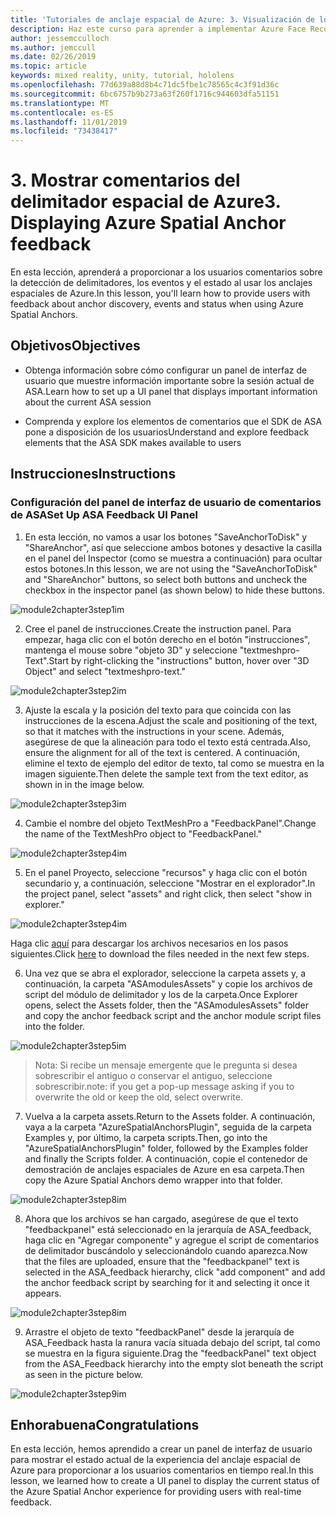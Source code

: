 ```yaml
---
title: 'Tutoriales de anclaje espacial de Azure: 3. Visualización de los comentarios del delimitador espacial de Azure'
description: Haz este curso para aprender a implementar Azure Face Recognition dentro de una aplicación de realidad mixta.
author: jessemcculloch
ms.author: jemccull
ms.date: 02/26/2019
ms.topic: article
keywords: mixed reality, unity, tutorial, hololens
ms.openlocfilehash: 77d639a88d8b4c71dc5fbe1c78565c4c3f91d36c
ms.sourcegitcommit: 6bc6757b9b273a63f260f1716c944603dfa51151
ms.translationtype: MT
ms.contentlocale: es-ES
ms.lasthandoff: 11/01/2019
ms.locfileid: "73438417"
---
```

# <a name="3-displaying-azure-spatial-anchor-feedback"></a><span data-ttu-id="baba3-105">3. Mostrar comentarios del delimitador espacial de Azure</span><span class="sxs-lookup"><span data-stu-id="baba3-105">3. Displaying Azure Spatial Anchor feedback</span></span>

<span data-ttu-id="baba3-106">En esta lección, aprenderá a proporcionar a los usuarios comentarios sobre la detección de delimitadores, los eventos y el estado al usar los anclajes espaciales de Azure.</span><span class="sxs-lookup"><span data-stu-id="baba3-106">In this lesson, you'll learn how to provide users with feedback about anchor discovery, events and status when using Azure Spatial Anchors.</span></span>

## <a name="objectives"></a><span data-ttu-id="baba3-107">Objetivos</span><span class="sxs-lookup"><span data-stu-id="baba3-107">Objectives</span></span>

* <span data-ttu-id="baba3-108">Obtenga información sobre cómo configurar un panel de interfaz de usuario que muestre información importante sobre la sesión actual de ASA.</span><span class="sxs-lookup"><span data-stu-id="baba3-108">Learn how to set up a UI panel that displays important information about the current ASA session</span></span>

* <span data-ttu-id="baba3-109">Comprenda y explore los elementos de comentarios que el SDK de ASA pone a disposición de los usuarios</span><span class="sxs-lookup"><span data-stu-id="baba3-109">Understand and explore feedback elements that the ASA SDK makes available to users</span></span>

## <a name="instructions"></a><span data-ttu-id="baba3-110">Instrucciones</span><span class="sxs-lookup"><span data-stu-id="baba3-110">Instructions</span></span>

### <a name="set-up-asa-feedback-ui-panel"></a><span data-ttu-id="baba3-111">Configuración del panel de interfaz de usuario de comentarios de ASA</span><span class="sxs-lookup"><span data-stu-id="baba3-111">Set Up ASA Feedback UI Panel</span></span>

1. <span data-ttu-id="baba3-112">En esta lección, no vamos a usar los botones "SaveAnchorToDisk" y "ShareAnchor", así que seleccione ambos botones y desactive la casilla en el panel del Inspector (como se muestra a continuación) para ocultar estos botones.</span><span class="sxs-lookup"><span data-stu-id="baba3-112">In this lesson, we are not using the "SaveAnchorToDisk" and "ShareAnchor" buttons, so select both buttons and uncheck the checkbox in the inspector panel (as shown below) to hide these buttons.</span></span>
   

![module2chapter3step1im](images/module2chapter3step1im.PNG)

2. <span data-ttu-id="baba3-114">Cree el panel de instrucciones.</span><span class="sxs-lookup"><span data-stu-id="baba3-114">Create the instruction panel.</span></span> <span data-ttu-id="baba3-115">Para empezar, haga clic con el botón derecho en el botón "instrucciones", mantenga el mouse sobre "objeto 3D" y seleccione "textmeshpro-Text".</span><span class="sxs-lookup"><span data-stu-id="baba3-115">Start by right-clicking the "instructions" button, hover over "3D Object" and select "textmeshpro-text."</span></span>

![module2chapter3step2im](images/module2chapter3step2im.PNG)

3. <span data-ttu-id="baba3-117">Ajuste la escala y la posición del texto para que coincida con las instrucciones de la escena.</span><span class="sxs-lookup"><span data-stu-id="baba3-117">Adjust the scale and positioning of the text, so that it matches with the instructions in your scene.</span></span> <span data-ttu-id="baba3-118">Además, asegúrese de que la alineación para todo el texto está centrada.</span><span class="sxs-lookup"><span data-stu-id="baba3-118">Also, ensure the alignment for all of the text is centered.</span></span> <span data-ttu-id="baba3-119">A continuación, elimine el texto de ejemplo del editor de texto, tal como se muestra en la imagen siguiente.</span><span class="sxs-lookup"><span data-stu-id="baba3-119">Then delete the sample text from the text editor, as shown in in the image below.</span></span>

![module2chapter3step3im](images/module2chapter3step3im.PNG)

4. <span data-ttu-id="baba3-121">Cambie el nombre del objeto TextMeshPro a "FeedbackPanel".</span><span class="sxs-lookup"><span data-stu-id="baba3-121">Change the name of the TextMeshPro object to "FeedbackPanel."</span></span>
   

![module2chapter3step4im](images/module2chapter3step4im.PNG)

5. <span data-ttu-id="baba3-123">En el panel Proyecto, seleccione "recursos" y haga clic con el botón secundario y, a continuación, seleccione "Mostrar en el explorador".</span><span class="sxs-lookup"><span data-stu-id="baba3-123">In the project panel, select "assets" and right click, then select "show in explorer."</span></span>
   

![module2chapter3step4im](images/module2chapter3step5im.PNG)

<span data-ttu-id="baba3-125">Haga clic [aquí](https://onedrive.live.com/?authkey=%21ABXEC8PvyQu8Qd8&id=5B7335C4342BCB0E%21395636&cid=5B7335C4342BCB0E) para descargar los archivos necesarios en los pasos siguientes.</span><span class="sxs-lookup"><span data-stu-id="baba3-125">Click [here](https://onedrive.live.com/?authkey=%21ABXEC8PvyQu8Qd8&id=5B7335C4342BCB0E%21395636&cid=5B7335C4342BCB0E) to download the files needed in the next few steps.</span></span>

6. <span data-ttu-id="baba3-126">Una vez que se abra el explorador, seleccione la carpeta assets y, a continuación, la carpeta "ASAmodulesAssets" y copie los archivos de script del módulo de delimitador y los de la carpeta.</span><span class="sxs-lookup"><span data-stu-id="baba3-126">Once Explorer opens, select the Assets folder, then the "ASAmodulesAssets" folder and copy the anchor feedback script and the anchor module script files into the folder.</span></span> 

![module2chapter3step5im](images/module2chapter3step6im.PNG)

> <span data-ttu-id="baba3-128">Nota: Si recibe un mensaje emergente que le pregunta si desea sobrescribir el antiguo o conservar el antiguo, seleccione sobrescribir.</span><span class="sxs-lookup"><span data-stu-id="baba3-128">note: if you get a pop-up message asking if you to overwrite the old or keep the old, select overwrite.</span></span>

7. <span data-ttu-id="baba3-129">Vuelva a la carpeta assets.</span><span class="sxs-lookup"><span data-stu-id="baba3-129">Return to the Assets folder.</span></span> <span data-ttu-id="baba3-130">A continuación, vaya a la carpeta "AzureSpatialAnchorsPlugin", seguida de la carpeta Examples y, por último, la carpeta scripts.</span><span class="sxs-lookup"><span data-stu-id="baba3-130">Then, go into the "AzureSpatialAnchorsPlugin" folder, followed by the Examples folder and finally the Scripts folder.</span></span> <span data-ttu-id="baba3-131">A continuación, copie el contenedor de demostración de anclajes espaciales de Azure en esa carpeta.</span><span class="sxs-lookup"><span data-stu-id="baba3-131">Then copy the Azure Spatial Anchors demo wrapper into that folder.</span></span> 

![module2chapter3step8im](images/module2chapter3step7im.PNG)

8. <span data-ttu-id="baba3-133">Ahora que los archivos se han cargado, asegúrese de que el texto "feedbackpanel" está seleccionado en la jerarquía de ASA_feedback, haga clic en "Agregar componente" y agregue el script de comentarios de delimitador buscándolo y seleccionándolo cuando aparezca.</span><span class="sxs-lookup"><span data-stu-id="baba3-133">Now that the files are uploaded, ensure that the "feedbackpanel" text is selected in the ASA_feedback hierarchy, click "add component" and add the anchor feedback script by searching for it and selecting it once it appears.</span></span> 

![module2chapter3step8im](images/module2chapter3step8im.PNG)

9. <span data-ttu-id="baba3-135">Arrastre el objeto de texto "feedbackPanel" desde la jerarquía de ASA_Feedback hasta la ranura vacía situada debajo del script, tal como se muestra en la figura siguiente.</span><span class="sxs-lookup"><span data-stu-id="baba3-135">Drag the "feedbackPanel" text object from the ASA_Feedback hierarchy into the empty slot beneath the script as seen in the picture below.</span></span> 

![module2chapter3step9im](images/module2chapter3step9im.PNG)

## <a name="congratulations"></a><span data-ttu-id="baba3-137">Enhorabuena</span><span class="sxs-lookup"><span data-stu-id="baba3-137">Congratulations</span></span>

<span data-ttu-id="baba3-138">En esta lección, hemos aprendido a crear un panel de interfaz de usuario para mostrar el estado actual de la experiencia del anclaje espacial de Azure para proporcionar a los usuarios comentarios en tiempo real.</span><span class="sxs-lookup"><span data-stu-id="baba3-138">In this lesson, we learned how to create a UI panel to display the current status of the Azure Spatial Anchor experience for providing users with real-time feedback.</span></span>


